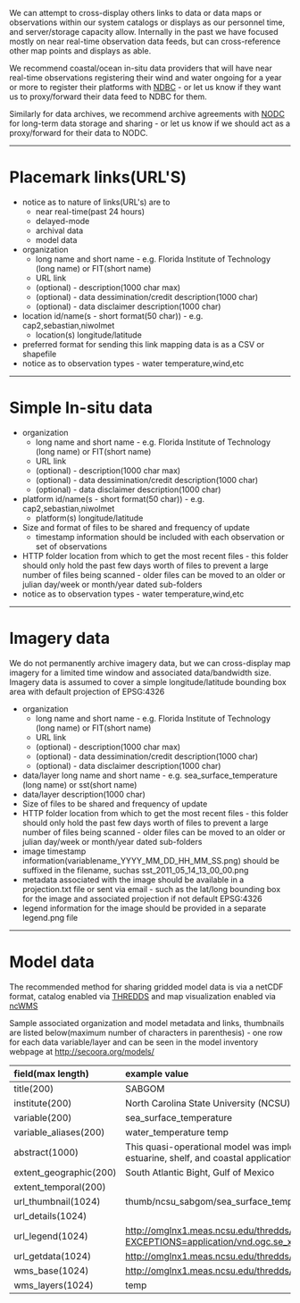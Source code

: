

We can attempt to cross-display others links to data or data maps or observations within our system catalogs or displays as our personnel time, and server/storage capacity allow.  Internally in the past we have focused mostly on near real-time observation data feeds, but can cross-reference other map points and displays as able.

We recommend coastal/ocean in-situ data providers that will have near real-time observations registering their wind and water ongoing for a year or more to register their platforms with [NDBC](http://www.ndbc.noaa.gov/) - or let us know if they want us to proxy/forward their data feed to NDBC for them.

Similarly for data archives, we recommend archive agreements with [NODC](http://www.nodc.noaa.gov/) for long-term data storage and sharing - or let us know if we should act as a proxy/forward for their data to NODC.


---

# Placemark links(URL'S) #

  * notice as to nature of links(URL's) are to
    * near real-time(past 24 hours)
    * delayed-mode
    * archival data
    * model data
  * organization
    * long name and short name - e.g. Florida Institute of Technology (long name) or FIT(short name)
    * URL link
    * (optional) - description(1000 char max)
    * (optional) - data dessimination/credit description(1000 char)
    * (optional) - data disclaimer description(1000 char)
  * location id/name(s - short format(50 char)) - e.g. cap2,sebastian,niwolmet
    * location(s) longitude/latitude
  * preferred format for sending this link mapping data is as a CSV or shapefile
  * notice as to observation types - water temperature,wind,etc


---

# Simple In-situ data #

  * organization
    * long name and short name - e.g. Florida Institute of Technology (long name) or FIT(short name)
    * URL link
    * (optional) - description(1000 char max)
    * (optional) - data dessimination/credit description(1000 char)
    * (optional) - data disclaimer description(1000 char)
  * platform id/name(s - short format(50 char)) - e.g. cap2,sebastian,niwolmet
    * platform(s) longitude/latitude
  * Size and format of files to be shared and frequency of update
    * timestamp information should be included with each observation or set of observations
  * HTTP folder location from which to get the most recent files - this folder should only hold the past few days worth of files to prevent a large number of files being scanned - older files can be moved to an older or julian day/week or month/year dated sub-folders
  * notice as to observation types - water temperature,wind,etc


---

# Imagery data #

We do not permanently archive imagery data, but we can cross-display map imagery for a limited time window and associated data/bandwidth size.  Imagery data is assumed to cover a simple longitude/latitude bounding box area with default projection of EPSG:4326

  * organization
    * long name and short name - e.g. Florida Institute of Technology (long name) or FIT(short name)
    * URL link
    * (optional) - description(1000 char max)
    * (optional) - data dessimination/credit description(1000 char)
    * (optional) - data disclaimer description(1000 char)
  * data/layer long name and short name - e.g. sea\_surface\_temperature (long name) or sst(short name)
  * data/layer description(1000 char)
  * Size of files to be shared and frequency of update
  * HTTP folder location from which to get the most recent files - this folder should only hold the past few days worth of files to prevent a large number of files being scanned - older files can be moved to an older or julian day/week or month/year dated sub-folders
  * image timestamp information(variablename\_YYYY\_MM\_DD\_HH\_MM\_SS.png) should be suffixed in the filename, suchas sst\_2011\_05\_14\_13\_00\_00.png
  * metadata associated with the image should be available in a projection.txt file or sent via email - such as the lat/long bounding box for the image and associated projection if not default EPSG:4326
  * legend information for the image should be provided in a separate legend.png file


---

# Model data #

The recommended method for sharing gridded model data is via a netCDF format, catalog enabled via [THREDDS](http://www.unidata.ucar.edu/projects/THREDDS/) and map visualization enabled via [ncWMS](http://www.resc.rdg.ac.uk/trac/ncWMS/)

Sample associated organization and model metadata and links, thumbnails are listed below(maximum number of characters in parenthesis) - one row for each data variable/layer and can be seen in the model inventory webpage at http://secoora.org/models/

| **field(max length)** | **example value** |
|:----------------------|:------------------|
| title(200)            | SABGOM            |
| institute(200)        | North Carolina State University (NCSU) |
| variable(200)         | sea\_surface\_temperature |
| variable\_aliases(200) | water\_temperature temp |
| abstract(1000)        | This quasi-operational model was implemented based on the Regional Ocean Modeling System (ROMS), a new community ocean circulation model that is in widespread use for estuarine, shelf, and coastal applications. |
| extent\_geographic(200) | South Atlantic Bight, Gulf of Mexico |
| extent\_temporal(200) |                   |
| url\_thumbnail(1024)  | thumb/ncsu\_sabgom/sea\_surface\_temperature.jpg |
| url\_details(1024)    |                   |
| url\_legend(1024)     | http://omglnx1.meas.ncsu.edu/thredds/wms/fmrc/sabgom/SABGOM_Forecast_Model_Run_Collection_best.ncd?EXCEPTIONS=application/vnd.ogc.se_xml&FORMAT=image/gif&TRANSPARENT=true&VERSION=1.1.1&SERVICE=WMS&REQUEST=GetLegendGraphic&CRS=EPSG:4326&LAYER=temp |
| url\_getdata(1024)    | http://omglnx1.meas.ncsu.edu/thredds/catalog/fmrc/sabgom/catalog.html?dataset=fmrc/sabgom/SABGOM_Forecast_Model_Run_Collection_best.ncd |
| wms\_base(1024)       | http://omglnx1.meas.ncsu.edu/thredds/catalog/fmrc/sabgom/catalog.html?dataset=fmrc/sabgom/SABGOM_Forecast_Model_Run_Collection_best.ncd |
| wms\_layers(1024)     | temp              |

